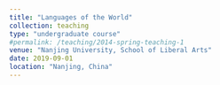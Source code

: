 ```yaml
---
title: "Languages of the World"
collection: teaching
type: "undergraduate course"
#permalink: /teaching/2014-spring-teaching-1
venue: "Nanjing University, School of Liberal Arts"
date: 2019-09-01
location: "Nanjing, China"
---
```


